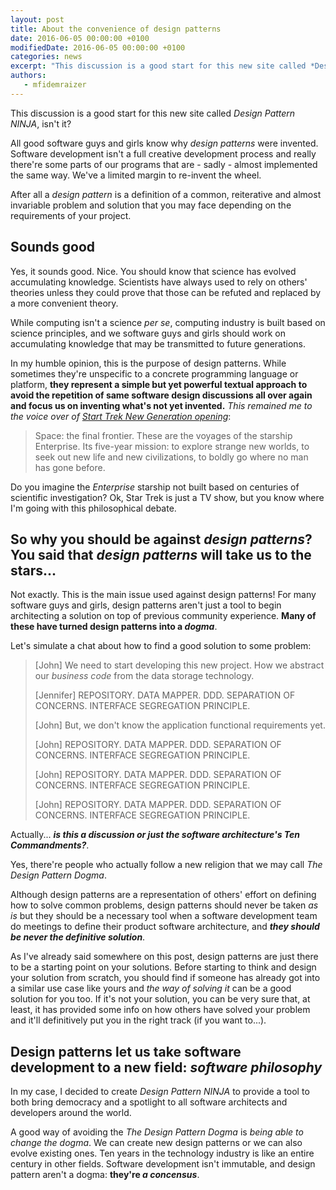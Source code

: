 ```yaml
---
layout: post
title: About the convenience of design patterns
date: 2016-06-05 00:00:00 +0100
modifiedDate: 2016-06-05 00:00:00 +0100
categories: news
excerpt: "This discussion is a good start for this new site called *Design Pattern NINJA*, isn't it?"
authors: 
   - mfidemraizer
---
```


This discussion is a good start for this new site called *Design Pattern NINJA*, isn't it?

All good software guys and girls know why *design patterns* were invented. Software development isn't a full creative development process and really there're some parts of our programs that are - sadly - almost implemented the same way. We've a limited margin to re-invent the wheel.

After all a *design pattern* is a definition of a common, reiterative and almost invariable problem and solution that you may face depending on the requirements of your project.

## Sounds good

Yes, it sounds good. Nice. You should know that science has evolved accumulating knowledge. Scientists have always used to rely on others' theories unless they could prove that those can be refuted and replaced by a more convenient theory.

While computing isn't a science *per se*, computing industry is built based on science principles, and we software guys and girls should work on accumulating knowledge that may be transmitted to future generations.

In my humble opinion, this is the purpose of design patterns. While sometimes they're unspecific to a concrete programming language or platform, **they represent a simple but yet powerful textual approach to avoid the repetition of same software design discussions all over again and focus us on inventing what's not yet invented.** *This remained me to the voice over of [Start Trek New Generation opening](https://en.wikipedia.org/wiki/Where_no_man_has_gone_before)*:

> Space: the final frontier. These are the voyages of the starship Enterprise. Its five-year mission: to explore strange new worlds, to seek out new life and new civilizations, to boldly go where no man has gone before. 


Do you imagine the *Enterprise* starship not built based on centuries of scientific investigation? Ok, Star Trek is just a TV show, but you know where I'm going with this philosophical debate.

## So why you should be against *design patterns*? You said that *design patterns* will take us to the stars...

Not exactly. This is the main issue used against design patterns! For many software guys and girls, design patterns aren't just a tool to begin architecting a solution on top of previous community experience. **Many of these have turned design patterns into a *dogma***.

Let's simulate a chat about how to find a good solution to some problem:

> [John] We need to start developing this new project. How we abstract our *business code* from the data storage technology.
> 
> [Jennifer] REPOSITORY. DATA MAPPER. DDD. SEPARATION OF CONCERNS. INTERFACE SEGREGATION PRINCIPLE.  
>
> [John] But, we don't know the application functional requirements yet.
>
> [John] REPOSITORY. DATA MAPPER. DDD. SEPARATION OF CONCERNS. INTERFACE SEGREGATION PRINCIPLE.  
>
> [John] REPOSITORY. DATA MAPPER. DDD. SEPARATION OF CONCERNS. INTERFACE SEGREGATION PRINCIPLE.  
>
> [John] REPOSITORY. DATA MAPPER. DDD. SEPARATION OF CONCERNS. INTERFACE SEGREGATION PRINCIPLE.  

Actually... ***is this a discussion or just the software architecture's Ten Commandments?***. 

Yes, there're people who actually follow a new religion that we may call *The Design Pattern Dogma*. 

Although design patterns are a representation of others' effort on defining how to solve common problems, design patterns should never be taken *as is* but they should be a necessary tool when a software development team do meetings to define their product software architecture, and ***they should be never the definitive solution***.

As I've already said somewhere on this post, design patterns are just there to be a starting point on your solutions. Before starting to think and design your solution from scratch, you should find if someone has already got into a similar use case like yours and *the way of solving it* can be a good solution for you too. If it's not your solution, you can be very sure that, at least, it has provided some info on how others have solved your problem and it'll definitively put you in the right track (if you want to...).

## Design patterns let us take software development to a new field: *software philosophy*

In my case, I decided to create *Design Pattern NINJA* to provide a tool to both bring democracy and a spotlight to all software architects and developers around the world. 

A good way of avoiding the *The Design Pattern Dogma* is *being able to change the dogma*. We can create new design patterns or we can also evolve existing ones. Ten years in the technology industry is like an entire century in other fields. Software development isn't immutable, and design pattern aren't a dogma: **they're *a concensus***.